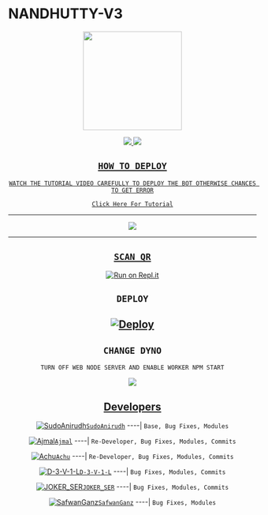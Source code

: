 # NANDHUTTY-V3

<div align="center">
  <img border-radius: 15px src="https://telegra.ph/file/a5476198bcf35794b7953.jpg" width="200" height="200"/>

<p align="center">
  <a href=""><img src="https://img.shields.io/badge/Instagram-E4405F?style=for-the-badge&logo=instagram&logoColor=white"/> 
  <a href="https://wa.me/918590967139"><img src="https://img.shields.io/badge/WhatsApp-25D366?style=for-the-badge&logo=whatsapp&logoColor=white" />
</p>


## ```HOW TO DEPLOY```
`WATCH THE TUTORIAL VIDEO CAREFULLY TO DEPLOY THE BOT OTHERWISE CHANCES TO GET ERROR`

[`Click Here For Tutorial`](https://youtu.be/bb2YfTT4Hv4)

----------

<p align="center">
  <a href="https://youtu.be/bb2YfTT4Hv4"><img src="https://telegra.ph/file/1b06aa3851c72d40f7a8f.jpg" />
</p>

-------


## `SCAN QR`

[![Run on Repl.it](https://repl.it/badge/github/quiec/whatsAlfa)](https://replit.com/@AjmalAchu123/Wizard-Ser-Qr-test)

## `DEPLOY`


[![Deploy](https://www.herokucdn.com/deploy/button.svg)](https://heroku.com/deploy?template=https://github.com/khttkkhan/Nandhutty-V3.git) 
----------


## `CHANGE DYNO`

`TURN OFF WEB NODE SERVER AND ENABLE WORKER NPM START`

<p align="center">
  <a href="https://github.com/Ajmal-Achu"><img src="https://i.imgur.com/aSw2GKZ.jpeg" />
</p>


## Developers
  <div align="center">
  
  [![SudoAnirudh](https://telegra.ph/file/b75e00136978ddd1aa558.jpg)](https://github.com/SudoAnirudh)[`SudoAnirudh`](https://github.com/SudoAnirudh)
----|
   `Base, Bug Fixes, Modules`

  [![Ajmal](https://i.imgur.com/0eDfjxn.jpeg)](https://github.com/Ajmal-Achu)[`Ajmal`](https://github.com/Ajmal-Achu)
----|
   `Re-Developer, Bug Fixes, Modules, Commits`

   [![Achu](https://i.imgur.com/sKzm7EK.jpeg)](https://github.com/Ajmal-Achu)[`Achu`](https://github.com/Ajmal-Achu)
----|
   `Re-Developer, Bug Fixes, Modules, Commits`

   [![D-3-V-1-L](https://i.imgur.com/CqEfYef.jpeg)](https://github.com/D-3-V-1-L)[`D-3-V-1-L`](https://github.com/D-3-V-1-L)
----|
   `Bug Fixes, Modules, Commits`

[![JOKER_SER](https://telegra.ph/file/360ff7e7ca78006e5f8ad.jpg)](https://github.com/JOKER_SER)[`JOKER_SER`](https://github.com/JOKER_SER)
----|
   `Bug Fixes, Modules, Commits`

[![SafwanGanz](https://telegra.ph/file/600e12ac7fbd5e766716c.jpg)](https://github.com/SafwanGanz)[`SafwanGanz`](https://github.com/SafwanGanz)
----|
   `Bug Fixes, Modules`


                                  
  </div
